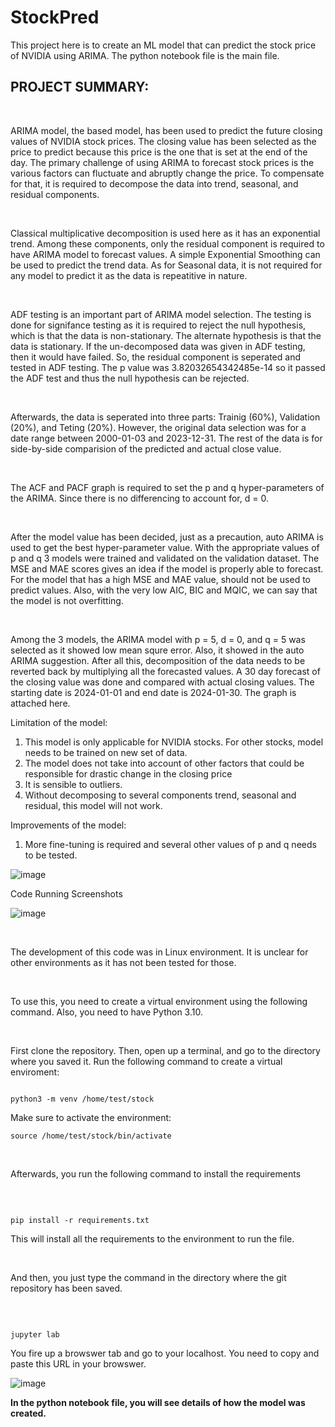 # StockPred
This project here is to create an ML model that can predict the stock price of NVIDIA using ARIMA. The python notebook file is the main file.

## PROJECT SUMMARY:

<br>

ARIMA model, the based model,  has been used to predict the future closing values of NVIDIA stock prices. The closing value has been selected as the price to predict because this price is the one that is set at the end of the day. The primary challenge of using ARIMA to forecast stock prices is the various factors can fluctuate and abruptly change the price. To compensate for that, it is required to decompose the data into trend, seasonal, and residual components. 

<br>

Classical multiplicative decomposition is used here as it has an exponential trend. Among these components, only the residual component is required to have ARIMA model to forecast values. A simple Exponential Smoothing can be used to predict the trend data. As for Seasonal data, it is not required for any model to predict it as the data is repeatitive in nature. 

<br>

ADF testing is an important part of ARIMA model selection. The testing is done for signifance testing as it is required to reject the null hypothesis, which is that the data is non-stationary. The alternate hypothesis is that the data is stationary. If the un-decomposed data was given in ADF testing, then it would have failed. So, the residual component is seperated and tested in ADF testing. The p value was 3.82032654342485e-14 so it passed the ADF test and thus the null hypothesis can be rejected.

<br>

Afterwards, the data is seperated into three parts: Trainig (60%), Validation (20%), and Teting (20%). However, the original data selection was for a date range between 2000-01-03 and 2023-12-31. The rest of the data is for side-by-side comparision of the predicted and actual close value.

<br>

The ACF and PACF graph is required to set the p and q hyper-parameters of the ARIMA. Since there is no differencing to account for, d = 0. 

<br>

After the model value has been decided, just as a precaution, auto ARIMA is used to get the best hyper-parameter value. With the appropriate values of p and q 3 models were trained and validated on the validation dataset. The MSE and MAE scores gives an idea if the model is properly able to forecast. For the model that has a high MSE and MAE value, should not be used to predict values. Also, with the very low AIC, BIC and MQIC, we can say that the model is not overfitting.

<br>

Among the 3 models, the ARIMA model with p = 5, d = 0, and q = 5 was selected as it showed low mean squre error. Also, it showed in the auto ARIMA suggestion. After all this, decomposition of the data needs to be reverted back by multiplying all the forecasted values. A 30 day forecast of the closing value was done  and compared with actual closing values. The starting date is 2024-01-01 and end date is 2024-01-30. The graph is attached here.


Limitation of the model:

1) This model is only applicable for NVIDIA stocks. For other stocks, model needs to be trained on new set of data.
2) The model does not take into account of other factors that could be responsible for drastic change in the closing price
3) It is sensible to outliers.
4) Without decomposing to several components trend, seasonal and residual, this model will not work.

Improvements of the model:

1) More fine-tuning is required and several other values of p and q needs to be tested.

![image](https://github.com/omi-akif/StockPred/assets/45337017/f39968fa-022a-4646-8fc7-7ab0a6a92cc8)


Code Running Screenshots

![image](https://github.com/omi-akif/StockPred/assets/45337017/084bc0ce-1330-4388-bacc-bdd17ec5706c)



<br>

The development of this code was in Linux environment. It is unclear for other environments as it has not been tested for those.

<br>

To use this, you need to create a virtual environment using the following command. Also, you need to have Python 3.10. 

<br>

First clone the repository. Then, open up a terminal, and go to the directory where you saved it. Run the following command to create a virtual enviroment:


```

python3 -m venv /home/test/stock

```

Make sure to activate the environment:

```
source /home/test/stock/bin/activate

```




<br>

Afterwards, you run the following command to install the requirements

<br>

```

pip install -r requirements.txt

```


This will install all the requirements to the environment to run the file. 


<br> 

And then, you just type the command in the directory where the git repository has been saved.


<br>


```

jupyter lab

```


You fire up a browswer tab and go to your localhost. You need to copy and paste this URL in your browswer.

![image](https://github.com/omi-akif/StockPred/assets/45337017/434d4dd9-32ff-4f4e-a7ac-a24590e8167d)





<b> In the python notebook file, you will see details of how the model was created. <b> 

